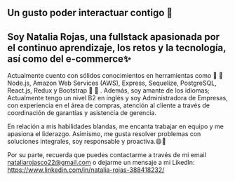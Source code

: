 ## Un gusto poder interactuar contigo 👋

## Soy Natalia Rojas, una fullstack apasionada por el continuo aprendizaje, los retos y la tecnología, así como del e-commerce✨

Actualmente cuento con sólidos conocimientos en herramientas como :rocket: :rocket:  Node.js, Amazon Web Services (AWS), Express, Sequelize, PostgreSQL, React.js, Redux y Bootstrap :rocket: :rocket: . Además, soy amante de los idiomas; Actualmente tengo un nivel B2 en inglés y soy Administradora de Empresas, con experiencia en el área de compras, atención al cliente a través de coordinación de garantías y asistencia de gerencia.

En relación a mis habilidades blandas, me encanta trabajar en equipo y me apasiona el liderazgo. Asimismo, me gusta resolver problemas con soluciones integrales, soy responsable y proactiva.😄🔭


Por su parte, recuerda que puedes contactarme a través de mi email nataliarojasco22@gmail.com o dejarme un mensaje a mi Likedln: https://www.linkedin.com/in/natalia-rojas-388418232/ 
